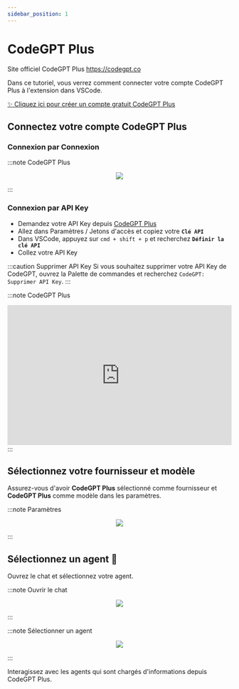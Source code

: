 ```yaml
---
sidebar_position: 1
---
```


# CodeGPT Plus
Site officiel CodeGPT Plus https://codegpt.co

Dans ce tutoriel, vous verrez comment connecter votre compte CodeGPT Plus à l'extension dans VSCode.

[✨ Cliquez ici pour créer un compte gratuit CodeGPT Plus](https://account.codegpt.co/auth/register)

## Connectez votre compte CodeGPT Plus

### Connexion par Connexion

:::note CodeGPT Plus
<p align="center">
    <img src="https://github.com/davila7/code-gpt-docs/assets/6216945/a52e225b-ee54-442d-9fed-1df917d6be6f" />
</p>
:::

### Connexion par API Key

- Demandez votre API Key depuis [CodeGPT Plus](https://account.codegpt.co/auth/register)
- Allez dans Paramètres / Jetons d'accès et copiez votre **`Clé API`**
- Dans VSCode, appuyez sur ```cmd + shift + p``` et recherchez **`Définir la clé API`**
- Collez votre API Key

:::caution Supprimer API Key
Si vous souhaitez supprimer votre API Key de CodeGPT, ouvrez la Palette de commandes et recherchez `CodeGPT: Supprimer API Key`.
:::

:::note CodeGPT Plus
<iframe width="100%" height="315" src="https://www.youtube.com/embed/UX9LncRh0h8?si=WhWQFld30fGUoYOF" title="Lecteur vidéo YouTube" frameborder="0" allow="accelerometer; autoplay; clipboard-write; encrypted-media; gyroscope; picture-in-picture; web-share" allowfullscreen></iframe>
:::

## Sélectionnez votre fournisseur et modèle

Assurez-vous d'avoir **CodeGPT Plus** sélectionné comme fournisseur et **CodeGPT Plus** comme modèle dans les paramètres.

:::note Paramètres
<p align="center">
    <img src="https://github-production-user-asset-6210df.s3.amazonaws.com/6216945/274446065-993eca0d-30e3-4642-8e08-c5e51381f0e6.png" />
</p>
:::

## Sélectionnez un agent 🤖

Ouvrez le chat et sélectionnez votre agent.

:::note Ouvrir le chat
<p align="center">
    <img src="https://github.com/davila7/code-gpt-docs/assets/6216945/0c64590b-503d-4cfe-9b68-0dad0f52cfa8" />
</p>
:::

:::note Sélectionner un agent
<p align="center">
    <img src="https://github-production-user-asset-6210df.s3.amazonaws.com/6216945/274446169-16c2182e-ce76-41c5-8ca4-59e1069dee60.png" />
</p>
:::

Interagissez avec les agents qui sont chargés d'informations depuis CodeGPT Plus.

